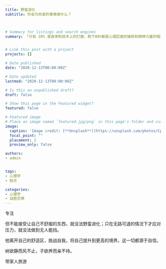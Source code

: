 ```yaml
---
title: 野蛮进化
subtitle: 你会为热爱的事情做什么？



# Summary for listings and search engines
summary: 「只有 20% 是身体和技术上的打磨，剩下80%都是心理层面的锤炼和精神力量的锻造」——在《野蛮进化》中，乔丹、科比等传奇运动员的训练师公开多年来守口如瓶的「野蛮进化 13 法则」，并教你运用这些法则，成为自己工作和生活的主宰。


# Link this post with a project
projects: []

# Date published
date: "2020-12-13T00:00:00Z"

# Date updated
lastmod: "2020-12-13T00:00:00Z"

# Is this an unpublished draft?
draft: false

# Show this page in the Featured widget?
featured: false

# Featured image
# Place an image named `featured.jpg/png` in this page's folder and customize its options here.
image:
  caption: 'Image credit: [**Unsplash**](https://unsplash.com/photos/CpkOjOcXdUY)'
  focal_point: ""
  placement: 2
  preview_only: false

authors:
- admin


tags:
- 心理学
- 励志

categories:
- 心理学
- 战胜恐惧
---
```



专注

但不能接受让自己不舒服的东西，就没法野蛮进化；只在无路可退的情况下才应对压力，就没法做到无人能挡。

他离开自己的舒适区，挑战自我，将自己提升到更高的境界。这一切都源于自信。

树欲静而风不止，子欲养而亲不待。

带家人旅游